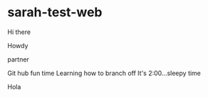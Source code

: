 # sarah-test-web

Hi there


Howdy



partner



Git hub fun time
Learning how to branch off
It's 2:00...sleepy time





Hola

